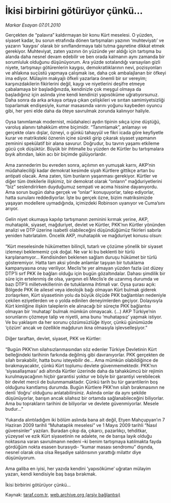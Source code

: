 # İkisi birbirini götürüyor çünkü...

*Markar Esayan 07.01.2010*

<div class="yazi">Gerçekten de “palavra” kaldırmayan bir konu Kürt meselesi. O yüzden, siyaset kadar, bu sorun etrafında dönen tartışmaları yazının ‘muhteviyatı’ ve yazarın ‘kaygısı’ olarak bir sınıflandırmaya tabi tutma gayretine dikkat etmek gerekiyor. Muhteviyat, zaten yazının ön yüzünde yer aldığı için tartışma bu alanda daha nesnel devam edebilir ve ben orada kalmanın aynı zamanda bir sorumluluk olduğunu düşünüyorum. Ara yüzde sotalandığı varsayılan gizli niyete, tartışmayı götürenlerin kaygısı, demokratlıklarının nevi, pozisyonları ve ahlakına suçüstü yapmaya çalışmak ise, daha çok ambalajlanan bir öfkeyi ima ediyor. Mülayim makyajlı öfkeli yazarlara önemli bir sır vereyim; karşınızdakilerin fikirlerini değil, kaygı ve niyetlerini deşifre etmeye çabalamaya bir başladığınızda, kendinizle çok meşgul olmaya da başladığınız için aslında yine kendi kendinizi yapısöküme uğratıyorsunuz. Daha sonra da arka arkaya ortaya çıkan çelişkileri ve sırıtan samimiyetsizliği toparlamak endişesiyle, kumar masasında varını yoğunu kaybeden oyuncu gibi, her yeni elde daha da öteye savrulmak zorunda kalınıyor haliyle. <br/><br/>Oysa tanımlamak modernist, müdahaleci aydın tipinin sıkça içine düştüğü, varoluş alanını tahakküm etme biçimidir. “Tanımlamak”, anlamayı ve gerçekte olanı dışlar, özneyi, o günkü tahayyül ve fikri icada göre keyfiyetle kurar ve matriksteki öznenin içine sürekli girip çıkarak siyaset yapmanın zeminini spekülatif bir alana savurur. Doğrudur, bu tavrın yaşamı etkileme gücü çok düşüktür. Büyük bir ihtimalle bu yüzden de Kürtler bu tartışmalara bıyık altından, lakin acı bir biçimde gülüyorlardır. <br/><br/>Ama zannederim bu evreden sonra, açılımın en yumuşak karnı, AKP’nin müdahaleciliği kadar demokrat kesimde siyah Kürtlere gittikçe artan bu antipati olacak. Ama zaten, tüm bunların yaşanması gerekiyor. Kürtler ve diğer tüm ötekilerle ilişkimiz, bir demokrat olarak “onların” mağduriyetlerini “biz” seslendirirken duyduğumuz sempati ve acıma hissine dayanıyordu. Ama sorun bugün daha gerçek ve “onlar” konuşuyorlar, talep ediyorlar, hatta sunulanı reddediyorlar. İşte bu gerçek özne, bizim matriksimizde yaşayan modellere uymadığında, içimizdeki Robinson uyanıyor ve Cuma’sını arıyor. <br/><br/>Gelin niyet okumaya kapılıp tartışmanın zeminini kırmak yerine, AKP, muhataplık, siyaset, mağduriyet, devlet ve Kürtler, PKK’nın Kürtler yönünden analizi ve DTP üzerine isabetli olabileceğini düşündüğümüz fikirleri sabırla yeniden hatırlatalım. Öncelik AKP, muhataplık ve mağduriyet konusu olsun: <br/><br/>“Kürt meselesinde hükümetten bilinçli, tutarlı ve çözüme yönelik bir siyaset izlemeyi beklememiz çok doğal. Ne var ki bu beklenti bir türlü karşılanamıyor... Kendisinden beklenen sağlam duruşu hükümet bir türlü gösteremiyor. Hatta tam aksi yönde anlamlar taşıyan bir tutuklama kampanyasına onay veriliyor. Meclis’te yer almayan yüzden fazla üst düzey DTP’li sırf PKK ile bağları olduğu için bugün gözaltındalar. Dahası şimdilik bir süre için ertelenmiş de olsa, yargının eli Meclis’e de uzanmış durumda ve bazı DTP’li milletvekillerinin de tutuklanma ihtimali var. Oysa şurası açık: Bölgede PKK ile ailesel veya ideolojik bağı olmayan Kürt bulmak giderek zorlaşırken, Kürt siyasetinin yolu da büyük ölçüde PKK bağlantıları nedeniyle çekilen eziyetlerden ve o yolda edinilen deneyimlerden geçiyor. Dolayısıyla Kürt kimliğine ilişkin taleplerin ele alınacağı bir süreçte PKK bağlantısı olmayan bir ‘muhatap’ bulmak mümkün olmayacak. (...) AKP Türkiye’nin sorunlarını çözmeye talip ve niyetli, ama bunu ‘muhatapsız’ yapmak istiyor. Ve bu yaklaşım da her sorunu çözümsüzlüğe itiyor, çünkü günümüzde ‘çözüm’ ancak ve özellikle mağdurun ikna olmasıyla işlevselleşiyor.” <br/><br/>Diğer taraftan, devlet, siyaset, PKK ve Kürtler: <br/><br/>“Bugün PKK’nın silahsızlanmasından söz edenler Türkiye Devletinin Kürt belleğindeki tarihinin farkında değilmiş gibi davranıyorlar. PKK gerçekten de silah bırakabilir, hatta bunu isteyebilir de... Ama mümkün olabildiğince de bırakmayacaktır, çünkü Kürt toplumu devlete güvenmemektedir. PKK’nın ‘siyasallaşması’ adı altında Kürtler üzerinde daha da tahakkümcü bir rejimin kurulmayacağının hiçbir garantisi yoktur ve böyle bir garantiyi verebilecek bir devlet mercii de bulunmamaktadır. Çünkü tarih bu tür garantilerin boş olduğunu kanıtlamış durumda. Bugün Kürtlere PKK’nın silah bırakmasının ne denli ‘doğru’ olduğunu anlatabilirsiniz. Aslında onlar da aynı şekilde düşünüyorlar, barışın ancak silahsız bir ortamda sağlanabileceğini biliyorlar. Ama bu toprakların tarihini de biliyorlar ve devlete güvenmiyorlar. Mesele budur...” <br/><br/>Yukarıda alıntıladığım iki bölüm aslında bana ait değil, Etyen Mahçupyan’ın 7 Haziran 2009 tarihli “Muhataplık meselesi” ve 1 Mayıs 2009 tarihli “Nasıl güvensinler” yazıları. Buradan çıkıp da, çıkarcı, pazarlıkçı, tehditkar, yüzeysel ve ezik Kürt siyasetinin ne adalete, ne de barışa layık olduğu noktasına varan savrulmanın nedeni –ki benim tartışmaya katılmakta fayda gördüğüm nokta esasen burasıydı- “kumar masası sendromu” dışında, nesnel olarak olsa olsa Reşadiye saldırısının yarattığı milattır diye düşünüyorum. <br/><br/>Ama galiba en iyisi, her yazıda kendini ’yapısöküme’ uğratan mülayim yazarı, kendi kendisiyle baş başa bırakmak. <br/><br/>İkisi birbirini götürüyor çünkü...
              </div>

Kaynak: [taraf.com.tr](http://taraf.com.tr:80/makale/9389.htm), [web.archive.org (arşiv bağlantısı)](http://web.archive.org/web/20100324045624/http://taraf.com.tr:80/makale/9389.htm)
